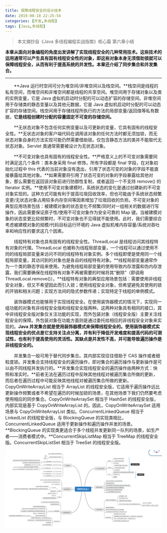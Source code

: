 ```yaml
---
title: 保障线程安全的设计技术
date: 2019-08-18 22:25:54
categories: [开发,多线程]
tags: [Java,多线程]
---
```


> 本文摘抄自《Java 多线程编程实战指南》核心篇 第六章小结

**本章从面向对象编程的角度出发讲解了实现线程安全的几种常用技术。这些技术的运用通常可以产生具有固有线程安全性的对象，即这些对象本身无须借助锁就可以保障线程安全，从而有利于提高系统的并发性。本章还介绍了同步集合和并发集合。**

---

&emsp;&emsp;**Java 运行时空间可分为堆空间/非堆空间以及栈空间。**栈空间是线程的私有空间，而堆空间和非堆空间都是线程的共享空间。堆空间用于存储对象以及类的实例变量，它是 Java 虚拟机启动时分配的可以动态扩容的存储空间。非堆空间用于存储类的静态变量以及其他元数据，它是 Java 虚拟机启动时分配的可以动态扩容的存储空间。栈空间用于存储线程所执行的方法的局部变量/返回值等私有数据，**它是线程创建时分配的容量固定不可变的存储空间。**

&emsp;&emsp;**无状态对象不包含任何实例变量以及可更新的变量，它具有固有的线程安全性。**无状态对象的客户端代码在调用该对象的任何方法时都无须加锁，而无状态对象自身的方法实现可能仍然需要借助锁。仅包含静态方法的类并不能取代无状态对象。Servlet 类通常需要被设计为无状态对象。

&emsp;&emsp;**不可变对象也具有固有的线程安全性。**严格意义上的不可变对象需要同时满足这几个条件：类本身采用 final 修饰，所有字段都是 final 字段，在对象初始化过程中 this 代表的当前对象没有逸出，引用了状态可变的对象的字段不能直接暴露给其他对象。**如果需要将引用了状态可变的对象的字段暴露给其他对象，那么需要在返回该对象前进行防御性复制，或者返回一个不支持 remove() 的 Iterator 实例。**使用不可变对象建模时，系统状态的变化是通过创建新的不可变对象实现的。这种方式可能有利于提高垃圾回收效率，但也可能由于系统状态频繁变更/无状态对象占用较多内存空间等因素增加了垃圾回收的负担。不可变对象的典型应用场景包括：被建模对象的状态变化不频繁/同时对一组相关的数据进行写操作，因此需要保证原子性/使用不可变对象作为安全可靠的 Map 键。当被建模对象的状态变更比较频繁时，不可变对象也不见得就不能使用。此时，我们需要综合考虑被建模对象的规模/代码目标运行环境的 Java 虚拟机堆内存容量/系统对吞吐率和响应性的要求这几个因素。

&emsp;&emsp;线程特有对象也具有固有的线程安全性。ThreadLocal 是线程访问其线程特有对象的代理。ThreadLocal 也被称为线程局部变量，一个线程可以通过使用不同的线程局部变量来访问不同的线程特有对象实例。多个线程即使是使用同一个线程局部变量，其访问到的对象也是各自的线程特有对象。**线程局部变量通常作为一个类的静态字段来使用。为避免线程局部变量的使用导致内存泄露和伪内存泄露，我们需要确保在线程特有对象不再被需要的时候将其“删除”（即调用 ThreadLocal.remove()）。**线程特有对象的典型应用场景包括：需要使用非线程安全对象，但又不希望因此而引入锁；使用线程安全对象，但希望避免其使用的锁的开销和相关问题；实现方法间的隐式参数传递；实现特定于线程的单例模式。

&emsp;&emsp;装饰器模式也能够用于实现线程安全。在使用装饰器模式的情况下，实现同一组功能的对象有非线程安全版和线程安全版两种。这两种对象具有相同的接口，其中非线程安全版对象仅关注功能的实现，而外包装对象（线程安全版）主要关注线程安全的保障。外包装对象在功能方面则是通过委托给相应的非线程安全对象来实现的。**Java 并发集合就是使用装饰器模式来保障线程安全的。使用装饰器模式实现线程安全的优点是它支持关注点分离，并有利于降低开发难度和提高代码的可测试性，也有利于提高使用的灵活性。其缺点是并发性不高，并可能导致遍历操作是非线程安全的。**

&emsp;&emsp;并发集合一般可用于替代同步集合。其内部实现往往借助于 CAS 操作或者细粒度锁。并发集合支持线程安全的遍历操作，即对集合的遍历操作与更新操作是可以由不同线程并发执行的。**并发集合实现线程安全的遍历操作由两种方式：快照和准实时。**前者无法在遍历过程中反映其他线程对被遍历集合所做的更新，而后者在遍历过程中可能反映其他线程对被遍历集合所做的更新。CopyOnWriteArrayList 相当于 ArrayList 的线程安全版，它适用于遍历操作远比更新操作频繁或者不希望在遍历的时候加锁的场景，在其他场景下我们仍然要考虑使用相应的同步集合。CopyOnWriteArraySet 相当于 HashSet 的线程安全版，内部实现是基于 CopyOnWriteArrayList 的。因此，CopyOnWriteArraySet 适用场景与 CopyOnWriteArrayList 类似。ConcurrentLinkedQueue 相当于 LinkedList 的线程安全版，与 BlockingQueue 的实现类相比，ConcurrentLinkedQueue 适用于更新操作和遍历操作并发的场景。**BlockingQueue 的实现类更适合于多个线程并发更新同一队列的场景，如生产者——消费者模式中。**ConcurrentSkipListMap 相当于 TreeMap 的线程安全版。ConcurrentSkipListSet 相当于 TreeSet 的线程安全版。

![本章知识结构图](https://raw.githubusercontent.com/Folgerjun/materials/master/blog/img/Multithreading/Multithreading-Chapter-Six.png) 